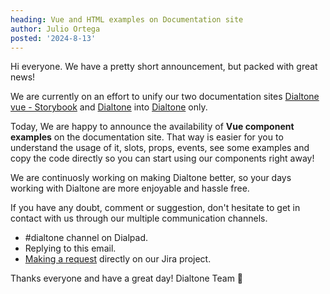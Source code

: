 ```yaml
---
heading: Vue and HTML examples on Documentation site
author: Julio Ortega
posted: '2024-8-13'
---
```


<BlogPost :author="$frontmatter.author" :posted="parse($frontmatter.posted, 'y-M-d', new Date())" :heading="$frontmatter.heading">

Hi everyone. We have a pretty short announcement, but packed with great news!

We are currently on an effort to unify our two documentation sites [Dialtone vue - Storybook](https://dialtone.dialpad.com/vue) and [Dialtone](https://dialtone.dialpad.com) into [Dialtone](https://dialtone.dialpad.com) only.

Today, We are happy to announce the availability of **Vue component examples** on the documentation site. That way is easier for you to understand the usage of it, slots, props, events, see some examples and copy the code directly so you can start using our components right away!

We are continuosly working on making Dialtone better, so your days working with Dialtone are more enjoyable and hassle free.

If you have any doubt, comment or suggestion, don't hesitate to get in contact with us through our multiple communication channels.

- #dialtone channel on Dialpad.
- Replying to this email.
- [Making a request](https://dialpad.atlassian.net/secure/CreateIssue.jspa?issuetype=10975&pid=12508) directly on our Jira project.

Thanks everyone and have a great day!
Dialtone Team 💜

</BlogPost>

<script setup>
import BlogPost from '@baseComponents/BlogPost.vue';
import { parse } from 'date-fns';
</script>
